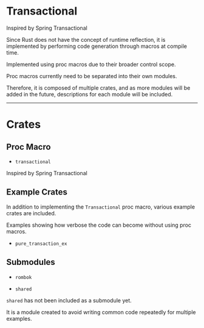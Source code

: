# Transactional

Inspired by Spring Transactional

Since Rust does not have the concept of runtime reflection, it is implemented by performing code generation through macros at compile time.

Implemented using proc macros due to their broader control scope.

Proc macros currently need to be separated into their own modules.

Therefore, it is composed of multiple crates, and as more modules will be added in the future, descriptions for each module will be included.

---

# Crates

## Proc Macro

- `transactional`

Inspired by Spring Transactional

## Example Crates

In addition to implementing the `Transactional` proc macro, various example crates are included.

Examples showing how verbose the code can become without using proc macros.

- `pure_transaction_ex`

## Submodules

- `rombok`

- `shared`

`shared` has not been included as a submodule yet.

It is a module created to avoid writing common code repeatedly for multiple examples.
